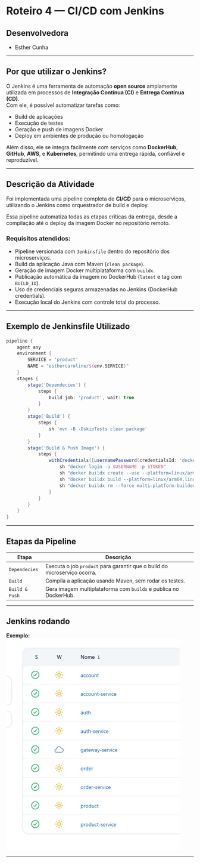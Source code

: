 # Roteiro 4 — CI/CD com Jenkins

## Desenvolvedora

- Esther Cunha  

---

## Por que utilizar o Jenkins?

O Jenkins é uma ferramenta de automação **open source** amplamente utilizada em processos de **Integração Contínua (CI)** e **Entrega Contínua (CD)**.  
Com ele, é possível automatizar tarefas como:

- Build de aplicações
- Execução de testes
- Geração e push de imagens Docker
- Deploy em ambientes de produção ou homologação

Além disso, ele se integra facilmente com serviços como **DockerHub**, **GitHub**, **AWS**, e **Kubernetes**, permitindo uma entrega rápida, confiável e reproduzível.

---

## Descrição da Atividade

Foi implementada uma pipeline completa de **CI/CD** para o microserviços, utilizando o Jenkins como orquestrador de build e deploy.

Essa pipeline automatiza todas as etapas críticas da entrega, desde a compilação até o deploy da imagem Docker no repositório remoto.

### Requisitos atendidos:

- Pipeline versionada com `Jenkinsfile` dentro do repositório dos microserviços.
- Build da aplicação Java com Maven (`clean package`).
- Geração de imagem Docker multiplataforma com `buildx`.
- Publicação automática da imagem no DockerHub (`latest` e tag com `BUILD_ID`).
- Uso de credenciais seguras armazenadas no Jenkins (DockerHub credentials).
- Execução local do Jenkins com controle total do processo.

---

## Exemplo de Jenkinsfile Utilizado

```groovy
pipeline {
    agent any
    environment {
        SERVICE = 'product'
        NAME = "esthercaroline/${env.SERVICE}"
    }
    stages {
        stage('Dependecies') {
            steps {
                build job: 'product', wait: true
            }
        }
        stage('Build') { 
            steps {
                sh 'mvn -B -DskipTests clean package'
            }
        }      
        stage('Build & Push Image') {
            steps {
                withCredentials([usernamePassword(credentialsId: 'dockerhub-credential', usernameVariable: 'USERNAME', passwordVariable: 'TOKEN')]) {
                    sh "docker login -u $USERNAME -p $TOKEN"
                    sh "docker buildx create --use --platform=linux/arm64,linux/amd64 --node multi-platform-builder-${env.SERVICE} --name multi-platform-builder-${env.SERVICE}"
                    sh "docker buildx build --platform=linux/arm64,linux/amd64 --push --tag ${env.NAME}:latest --tag ${env.NAME}:${env.BUILD_ID} -f Dockerfile ."
                    sh "docker buildx rm --force multi-platform-builder-${env.SERVICE}"
                }
            }
        }
    }
}
```
---

## Etapas da Pipeline

| Etapa              | Descrição                                                                 |
|--------------------|---------------------------------------------------------------------------|
| `Dependecies`      | Executa o job `product` para garantir que o build do microserviço ocorra. |
| `Build`            | Compila a aplicação usando Maven, sem rodar os testes.                    |
| `Build & Push`     | Gera imagem multiplataforma com `buildx` e publica no DockerHub.          |

---


## Jenkins rodando

**Exemplo:**  
![](imagens/kubernetes.png)

---
